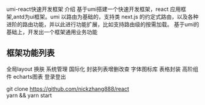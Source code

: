 <html>
umi-react快速开发框架 介绍 基于umi搭建一个快速开发框架，react 应用框架,antd为ui框架。umi 以路由为基础的，支持类 next.js 的约定式路由，以及各种进阶的路由功能，并以此进行功能扩展，比如支持路由级的按需加载。 基于umi的基础上，开发出一个框架通用业务功能  <h2>框架功能列表</h2>   
全局layout   
换肤  
系统管理  
国际化  
封装列表增删改查  
字体图标库  
表格封装  
高阶组件  
echarts图表   
登录登出  
  
git clone https://github.com/nickzhang888/react   
yarn && yarn start  
</html>
